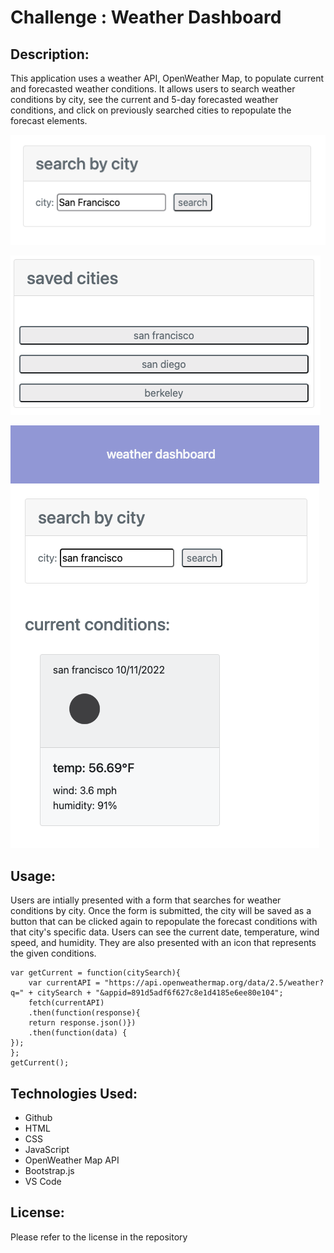 # Challenge : Weather Dashboard


## Description:
This application uses a weather API, OpenWeather Map, to populate current and forecasted weather conditions. It allows users to search weather conditions by city, see the current and 5-day forecasted weather conditions, and click on previously searched cities to repopulate the forecast elements.

![Screenshot of search box](./assets/images/search-ss.png)

![Screenshot of saved cities](./assets/images/saved-ss.png)

![Screenshot of current conditions](./assets/images/current-ss.png)

## Usage:
Users are intially presented with a form that searches for weather conditions by city. Once the form is submitted, the city will be saved as a button that can be clicked again to repopulate the forecast conditions with that city's specific data. Users can see the current date, temperature, wind speed, and humidity. They are also presented with an icon that represents the given conditions. 

```
var getCurrent = function(citySearch){
    var currentAPI = "https://api.openweathermap.org/data/2.5/weather?q=" + citySearch + "&appid=891d5adf6f627c8e1d4185e6ee80e104";
    fetch(currentAPI)
    .then(function(response){ 
    return response.json()})
    .then(function(data) {
});
};
getCurrent();
```

## Technologies Used:
* Github
* HTML
* CSS
* JavaScript
* OpenWeather Map API
* Bootstrap.js
* VS Code

## License:
Please refer to the license in the repository